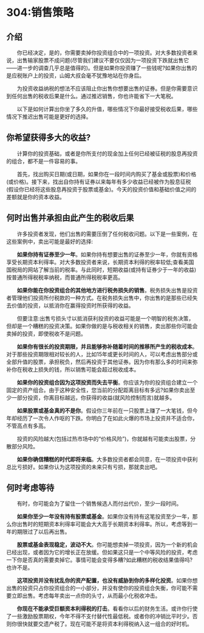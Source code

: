 # 304:销售策略
## 介绍

　　你已经决定，是的，你需要卖掉你投资组合中的一项投资。对大多数投资者来说，出售输家股票不成问题(尽管我们建议不要仅仅因为一项投资下跌就出售它——进一步的调查几乎总是值得的)。但是如果你投资赚了一些钱呢?如果你出售的是应税账户上的投资，山姆大叔会毫不犹豫地站在你身后。

　　为投资收益纳税的想法不应该阻止你出售你想要出售的证券。但是你需要意识到任何出售的税收后果是什么。通过推迟销售，你也许能省下一大笔税。

　　以下是如何计算出你坐了多久的升值，哪些情况下你最好接受税收后果，哪些情况下推迟出售可能是更好的选择。

## 你希望获得多大的收益?

　　计算你的投资基础，或者是你所支付的现金加上任何已经被征税的股息再投资的组合，都不是一件容易的事。

　　首先，找出购买日期(或日期，如果你在一段时间内购买了基金或股票)和价格(或价格)。接下来，找出自你持有证券以来每年有多少收益已经被作为股息征税(假设你已经将这些股息再投资于股票或基金)。今天的投资价值和基础价值之间的差额就是你的资本收益。

## 何时出售并承担由此产生的税收后果

　　许多投资者发现，他们出售的需要压倒了任何税收问题。以下是一些案例，在这些案例中，卖出可能是最好的选择:

　　**如果你持有证券至少一年**。如果你持有想要出售的证券至少一年，你就有资格享受长期资本利得率。对大多数投资者来说，长期资本利得的税率较低;查看美国国税局的网站了解当前的税率。与此同时，短期收益(或持有证券少于一年的收益)按普通所得税税率纳税，而普通所得税税率更高。

　　**如果你能在你投资组合的其他地方进行税务损失的销售**。税务损失出售是投资者管理他们投资所付税款的一种方式。在税务损失出售中，你出售的是那些已经失去价值的投资，以抵消你在赢得投资时所获得的收益。

　　但要注意:出售亏损头寸以抵消获利投资的收益可能是一个明智的税务决策，但却是一个糟糕的投资决策。如果你做的是与税收相关的销售，卖出那些你可能会卖掉的投资，即使税收不是问题。

　　**如果你有很长的投资期限，并且能够弥补随着时间的推移所产生的税收成本**。对于那些投资期限相对较长的人，比如15年或更长时间的人，可以考虑出售部分或全部升值的股票，承担税负，然后再投资于其他证券。因为你有那么多的时间来弥补你在税收上损失的钱，所以销售可能会超过税收成本。

　　**如果你的投资组合因为这项投资而失去平衡**。你应该为你的投资组合建立一个固定的资产组合。由于这种安全性，您当前的分配距离目标有多远?如果你卖出至少一部分投资，你离目标越远，你获得的收益(就风险控制而言)就越多。

　　**如果股票或基金真的不是你**。假设你三年前在一只股票上赚了一大笔钱，但今年却经历了一次令人作呕的下跌。你明白了在如此火爆的市场上投资并不适合你，不管高点有多高。

　　投资的风险越大(包括过热市场中的“价格风险”)，你就越有可能卖出股票，分散部分风险。

　　**如果你确信糟糕的时代即将来临**。大多数投资者都会同意，在一项投资中获利总比亏损好。如果你认为这项投资的未来只有亏损，那就卖出吧。

## 何时考虑等待

　　有时，你可能会为了留住一个销售候选人而付出代价，至少一段时间。

　　**如果你至少一年没有持有股票或基金**。如果你没有持有这笔投资至少一年，那么你出售时的短期资本利得率可能会大大高于长期资本利得率。所以，考虑等到一年的期限过了以后再出售。

　　**股票或基金表现稳定，波动不大**。你可能想卖掉一项投资，因为一个新的机会已经出现，或者因为它的增长正在放缓。但如果这只是一个中等风险的投资，考虑一下你是否真的需要卖掉它。事情可能会变得多糟?如此糟糕的税收结果值得吗?也许不是。

　　**这项投资并没有扰乱你的资产配置，也没有威胁到你的多样化投资**。如果你想出售的投资只占你投资组合的一小部分，并没有使你的投资组合失衡，你可能不需要立即出售。考虑每年卖出一点你的头寸，从而最小化税收冲击。

　　**你现在不能承受巨额资本利得税的打击**。看看你以后的财务生活。或许你行使了一些激励股票期权，今年不得不支付替代性最低税。或者你的冲销比平时少。否则你很快就要交遗产税了。现在可能不是将资本利得税纳入这一组合的好时机。
